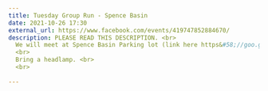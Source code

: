 ```yaml
---
title: Tuesday Group Run - Spence Basin
date: 2021-10-26 17:30
external_url: https://www.facebook.com/events/419747852884670/
description: PLEASE READ THIS DESCRIPTION. <br>
  We will meet at Spence Basin Parking lot (link here https&#58;//goo.gl/maps/K1LcZy7K2xxjsmjD8) at 5&#58;30pm. Expect 5 miles. No drop run (we stop for everyone at every intersection). <br>
  <br>
  Bring a headlamp. <br>
  <br>
  
---
```

